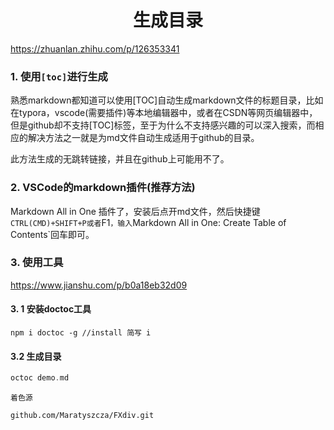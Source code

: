 <h1 align="center">生成目录</h1>


https://zhuanlan.zhihu.com/p/126353341



### 1. 使用`[toc]`进行生成 

熟悉markdown都知道可以使用[TOC]自动生成markdown文件的标题目录，比如在typora，vscode(需要插件)等本地编辑器中，或者在CSDN等网页编辑器中，但是github却不支持[TOC]标签，至于为什么不支持感兴趣的可以深入搜索，而相应的解决方法之一就是为md文件自动生成适用于github的目录。

此方法生成的无跳转链接，并且在github上可能用不了。



### 2. VSCode的markdown插件(推荐方法)

Markdown All in One 插件了，安装后点开md文件，然后快捷键`CTRL(CMD)+SHIFT+P或者`F1`，输入`Markdown All in One: Create Table of Contents`回车即可。





### 3. 使用工具

https://www.jianshu.com/p/b0a18eb32d09



#### 3. 1 安装doctoc工具

```shell
npm i doctoc -g //install 简写 i
```

#### 3.2 生成目录

```asm
octoc demo.md
```





```
着色源

github.com/Maratyszcza/FXdiv.git
```

